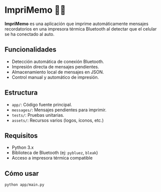 # ImpriMemo 🧾🚗

**ImpriMemo** es una aplicación que imprime automáticamente mensajes recordatorios en una impresora térmica Bluetooth al detectar que el celular se ha conectado al auto.

## Funcionalidades
- Detección automática de conexión Bluetooth.
- Impresión directa de mensajes pendientes.
- Almacenamiento local de mensajes en JSON.
- Control manual y automático de impresión.

## Estructura
- `app/`: Código fuente principal.
- `messages/`: Mensajes pendientes para imprimir.
- `tests/`: Pruebas unitarias.
- `assets/`: Recursos varios (logos, íconos, etc.)

## Requisitos
- Python 3.x
- Biblioteca de Bluetooth (ej: `pybluez`, `bleak`)
- Acceso a impresora térmica compatible

## Cómo usar
```bash
python app/main.py
